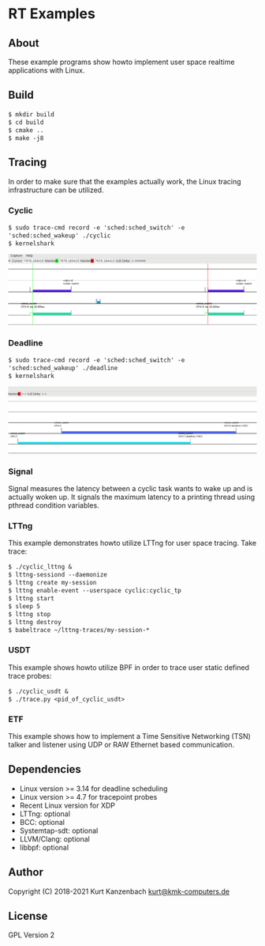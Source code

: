 # RT Examples #

## About ##

These example programs show howto implement user space realtime applications
with Linux.

## Build ##

    $ mkdir build
    $ cd build
    $ cmake ..
    $ make -j8

## Tracing ##

In order to make sure that the examples actually work, the Linux tracing
infrastructure can be utilized.

### Cyclic ###

    $ sudo trace-cmd record -e 'sched:sched_switch' -e 'sched:sched_wakeup' ./cyclic
    $ kernelshark

![Cyclic Trace](cyclic.png)

### Deadline ###

    $ sudo trace-cmd record -e 'sched:sched_switch' -e 'sched:sched_wakeup' ./deadline
    $ kernelshark

![Deadline Trace](deadline.png)

### Signal ###

Signal measures the latency between a cyclic task wants to wake up and is
actually woken up. It signals the maximum latency to a printing thread using
pthread condition variables.

### LTTng ###

This example demonstrates howto utilize LTTng for user space tracing. Take
trace:

    $ ./cyclic_lttng &
    $ lttng-sessiond --daemonize
    $ lttng create my-session
    $ lttng enable-event --userspace cyclic:cyclic_tp
    $ lttng start
    $ sleep 5
    $ lttng stop
    $ lttng destroy
    $ babeltrace ~/lttng-traces/my-session-*

### USDT ###

This example shows howto utilize BPF in order to trace user static defined
trace probes:

    $ ./cyclic_usdt &
    $ ./trace.py <pid_of_cyclic_usdt>

### ETF ###

This example shows how to implement a Time Sensitive Networking (TSN) talker and
listener using UDP or RAW Ethernet based communication.

## Dependencies ##

- Linux version >= 3.14 for deadline scheduling
- Linux version >= 4.7 for tracepoint probes
- Recent Linux version for XDP
- LTTng: optional
- BCC: optional
- Systemtap-sdt: optional
- LLVM/Clang: optional
- libbpf: optional

## Author ##

Copyright (C) 2018-2021 Kurt Kanzenbach <kurt@kmk-computers.de>

## License ##

GPL Version 2
